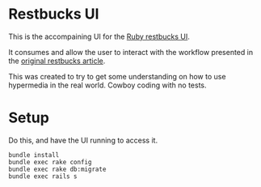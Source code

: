 # Restbucks UI

This is the accompaining UI for the [Ruby restbucks UI](https://github.com/JordiPolo/restbucks-ui).

It consumes and allow the user to interact with the workflow presented
in the [original restbucks article](http://www.infoq.com/articles/webber-rest-workflow).

This was created to try to get some understanding on how to use
hypermedia in the real world. Cowboy coding with no tests.

# Setup
Do this, and have the UI running to access it.
```
bundle install
bundle exec rake config
bundle exec rake db:migrate
bundle exec rails s
```
